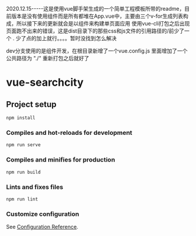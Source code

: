 2020.12.15-----这是使用vue脚手架生成的一个简单工程模板所带的readme，目前版本是没有使用组件而是所有都堆在App.vue中，主要由三个v-for生成列表构成，所以接下来的更新就会是以组件来构建单页面应用
使用vue-cli打包之后出现页面跑不出来的错误，这是dist目录下的那些css和js文件的引用路径的/前少了一个  .  少了点的加上就行。。。。暂时没找到怎么解决

dev分支使用的是组件开发，在根目录新增了一个vue.config.js  里面增加了一个公共路径为 "./" 重新打包之后就好了
# vue-searchcity

## Project setup
```
npm install
```

### Compiles and hot-reloads for development
```
npm run serve
```

### Compiles and minifies for production
```
npm run build
```

### Lints and fixes files
```
npm run lint
```

### Customize configuration
See [Configuration Reference](https://cli.vuejs.org/config/).
